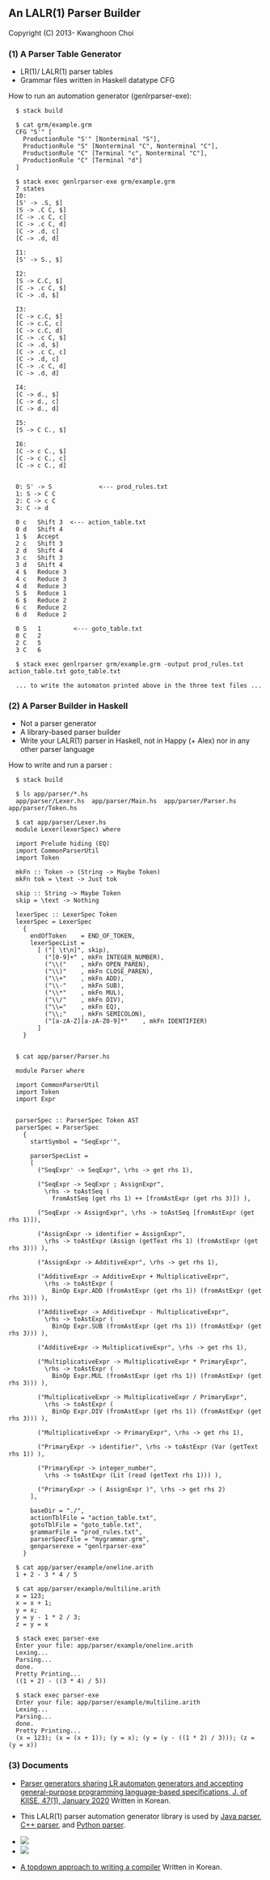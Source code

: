 ## An LALR(1) Parser Builder

Copyright (C) 2013- Kwanghoon Choi


### (1) A Parser Table Generator

- LR(1)/ LALR(1) parser tables
- Grammar files written in Haskell datatype CFG

How to run an automation generator (genlrparser-exe):
~~~~
  $ stack build
  
  $ cat grm/example.grm
  CFG "S'" [
    ProductionRule "S'" [Nonterminal "S"],
    ProductionRule "S" [Nonterminal "C", Nonterminal "C"],
    ProductionRule "C" [Terminal "c", Nonterminal "C"],
    ProductionRule "C" [Terminal "d"]
  ]
  
  $ stack exec genlrparser-exe grm/example.grm
  7 states
  I0:
  [S' -> .S, $]
  [S -> .C C, $]
  [C -> .c C, c]
  [C -> .c C, d]
  [C -> .d, c]
  [C -> .d, d]

  I1:
  [S' -> S., $]

  I2:
  [S -> C.C, $]
  [C -> .c C, $]
  [C -> .d, $]

  I3:
  [C -> c.C, $]
  [C -> c.C, c]
  [C -> c.C, d]
  [C -> .c C, $]
  [C -> .d, $]
  [C -> .c C, c]
  [C -> .d, c]
  [C -> .c C, d]
  [C -> .d, d]

  I4:
  [C -> d., $]
  [C -> d., c]
  [C -> d., d]

  I5:
  [S -> C C., $]

  I6:
  [C -> c C., $]
  [C -> c C., c]
  [C -> c C., d]


  0: S' -> S             <--- prod_rules.txt
  1: S -> C C
  2: C -> c C
  3: C -> d
  
  0	c	Shift 3  <--- action_table.txt
  0	d	Shift 4
  1	$	Accept
  2	c	Shift 3
  2	d	Shift 4
  3	c	Shift 3
  3	d	Shift 4
  4	$	Reduce 3
  4	c	Reduce 3
  4	d	Reduce 3
  5	$	Reduce 1
  6	$	Reduce 2
  6	c	Reduce 2
  6	d	Reduce 2

  0	S	1         <--- goto_table.txt
  0	C	2
  2	C	5
  3	C	6

  $ stack exec genlrparser grm/example.grm -output prod_rules.txt action_table.txt goto_table.txt

  ... to write the automaton printed above in the three text files ...
~~~~


### (2) A Parser Builder in Haskell
- Not a parser generator
- A library-based parser builder
- Write your LALR(1) parser in Haskell, not in Happy (+ Alex) nor in any other parser language

How to write and run a parser :

~~~~
  $ stack build

  $ ls app/parser/*.hs
  app/parser/Lexer.hs  app/parser/Main.hs  app/parser/Parser.hs  app/parser/Token.hs

  $ cat app/parser/Lexer.hs
  module Lexer(lexerSpec) where

  import Prelude hiding (EQ)
  import CommonParserUtil
  import Token

  mkFn :: Token -> (String -> Maybe Token)
  mkFn tok = \text -> Just tok

  skip :: String -> Maybe Token
  skip = \text -> Nothing

  lexerSpec :: LexerSpec Token
  lexerSpec = LexerSpec
    {
      endOfToken    = END_OF_TOKEN,
      lexerSpecList = 
        [ ("[ \t\n]", skip),
          ("[0-9]+" , mkFn INTEGER_NUMBER),
          ("\\("    , mkFn OPEN_PAREN),
          ("\\)"    , mkFn CLOSE_PAREN),
          ("\\+"    , mkFn ADD),
          ("\\-"    , mkFn SUB),
          ("\\*"    , mkFn MUL),
          ("\\/"    , mkFn DIV),
          ("\\="    , mkFn EQ),
          ("\\;"    , mkFn SEMICOLON),
          ("[a-zA-Z][a-zA-Z0-9]*"    , mkFn IDENTIFIER)
        ]
    } 


  $ cat app/parser/Parser.hs

  module Parser where

  import CommonParserUtil
  import Token
  import Expr


  parserSpec :: ParserSpec Token AST
  parserSpec = ParserSpec
    {
      startSymbol = "SeqExpr'",
    
      parserSpecList =
      [
        ("SeqExpr' -> SeqExpr", \rhs -> get rhs 1),
      
        ("SeqExpr -> SeqExpr ; AssignExpr",
          \rhs -> toAstSeq (
            fromAstSeq (get rhs 1) ++ [fromAstExpr (get rhs 3)]) ),
      
        ("SeqExpr -> AssignExpr", \rhs -> toAstSeq [fromAstExpr (get rhs 1)]),
      
        ("AssignExpr -> identifier = AssignExpr",
          \rhs -> toAstExpr (Assign (getText rhs 1) (fromAstExpr (get rhs 3))) ),
      
        ("AssignExpr -> AdditiveExpr", \rhs -> get rhs 1),

        ("AdditiveExpr -> AdditiveExpr + MultiplicativeExpr",
          \rhs -> toAstExpr (
            BinOp Expr.ADD (fromAstExpr (get rhs 1)) (fromAstExpr (get rhs 3))) ),

        ("AdditiveExpr -> AdditiveExpr - MultiplicativeExpr",
          \rhs -> toAstExpr (
            BinOp Expr.SUB (fromAstExpr (get rhs 1)) (fromAstExpr (get rhs 3))) ),

        ("AdditiveExpr -> MultiplicativeExpr", \rhs -> get rhs 1),

        ("MultiplicativeExpr -> MultiplicativeExpr * PrimaryExpr",
          \rhs -> toAstExpr (
            BinOp Expr.MUL (fromAstExpr (get rhs 1)) (fromAstExpr (get rhs 3))) ),

        ("MultiplicativeExpr -> MultiplicativeExpr / PrimaryExpr",
          \rhs -> toAstExpr (
            BinOp Expr.DIV (fromAstExpr (get rhs 1)) (fromAstExpr (get rhs 3))) ),

        ("MultiplicativeExpr -> PrimaryExpr", \rhs -> get rhs 1),
      
        ("PrimaryExpr -> identifier", \rhs -> toAstExpr (Var (getText rhs 1)) ),

        ("PrimaryExpr -> integer_number",
          \rhs -> toAstExpr (Lit (read (getText rhs 1))) ),

        ("PrimaryExpr -> ( AssignExpr )", \rhs -> get rhs 2)
      ],
    
      baseDir = "./",
      actionTblFile = "action_table.txt",  
      gotoTblFile = "goto_table.txt",
      grammarFile = "prod_rules.txt",
      parserSpecFile = "mygrammar.grm",
      genparserexe = "genlrparser-exe"
    }

  $ cat app/parser/example/oneline.arith
  1 + 2 - 3 * 4 / 5
  
  $ cat app/parser/example/multiline.arith
  x = 123;
  x = x + 1;
  y = x; 
  y = y - 1 * 2 / 3;
  z = y = x

  $ stack exec parser-exe
  Enter your file: app/parser/example/oneline.arith
  Lexing...
  Parsing...
  done.
  Pretty Printing...
  ((1 + 2) - ((3 * 4) / 5))
  
  $ stack exec parser-exe
  Enter your file: app/parser/example/multiline.arith
  Lexing...
  Parsing...
  done.
  Pretty Printing...
  (x = 123); (x = (x + 1)); (y = x); (y = (y - ((1 * 2) / 3))); (z = (y = x))
~~~~


### (3) Documents

- [Parser generators sharing LR automaton generators and accepting general-purpose programming language-based specifications, J. of KIISE, 47(1), January 2020](http://swlab.jnu.ac.kr/paper/kiise202001.pdf) Written in Korean.

- This LALR(1) parser automation generator library is used by [Java parser](https://github.com/kwanghoon/swlab_parser_builder), [C++ parser](https://github.com/tlsdorye/swlab-parser-lib), and [Python parser](https://github.com/limjintack/swlab_parser_python).

- <img src="https://github.com/kwanghoon/genlrparser/blob/master/doc/parserinaction.png"/>

- <img src="https://github.com/kwanghoon/genlrparser/blob/master/doc/parsertoolarchitecture.png"/>

- [A topdown approach to writing a compiler](https://github.com/kwanghoon/swlab_parser_builder/blob/master/doc/tutorial_swlab_parser_builder.txt) Written in Korean.
